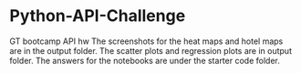 # Python-API-Challenge
GT bootcamp API hw
The screenshots for the heat maps and hotel maps are in the output folder.
The scatter plots and regression plots are in output folder.
The answers for the notebooks are under the starter code folder. 
